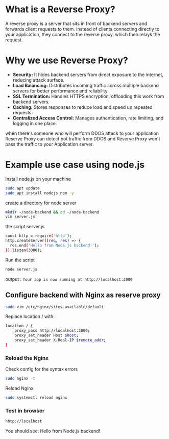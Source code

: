 # What is a Reverse Proxy?
A reverse proxy is a server that sits in front of backend servers and forwards client requests to them. Instead of clients connecting directly to your application, they connect to the reverse proxy, which then relays the request.

# Why we use Reverse Proxy?
- **Security:** It hides backend servers from direct exposure to the internet, reducing attack surface.
- **Load Balancing:** Distributes incoming traffic across multiple backend servers for better performance and reliability.
- **SSL Termination:** Handles HTTPS encryption, offloading this work from backend servers.
- **Caching:** Stores responses to reduce load and speed up repeated requests.
- **Centralized Access Control:** Manages authentication, rate limiting, and logging in one place.

when there's someone who will perform DDOS attack to your application 
Reserve Proxy can detect bot traffic from DDOS and Reserve Proxy won't pass the traffic to your Application server.

# Example use case using node.js
Install node.js on your machine
```bash
sudo apt update
sudo apt install nodejs npm -y
```

create a directory for node server
```bash
mkdir ~/node-backend && cd ~/node-backend
vim server.js
```

the script server.js
```bash
const http = require('http');
http.createServer((req, res) => {
  res.end('Hello from Node.js backend!');
}).listen(3000);
```

Run the script
```bash
node server.js
```

output : ```Your app is now running at http://localhost:3000```

## Configure backend with Nginx as reserve proxy
```bash
sudo vim /etc/nginx/sites-available/default
```
Replace location / with:
```bash
location / {
    proxy_pass http://localhost:3000;
    proxy_set_header Host $host;
    proxy_set_header X-Real-IP $remote_addr;
}
```

### Reload the Nginx
Check config for the syntax errors
```bash
sudo nginx -t
```

Reload Nginx
```bash
sudo systemctl reload nginx
```

### Test in browser
```bash
hhtp://localhost
```

You should see: Hello from Node.js backend!